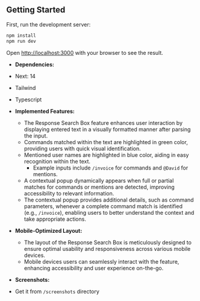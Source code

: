 ## Getting Started

First, run the development server:

```bash
npm install
npm run dev
```



Open [http://localhost:3000](http://localhost:3000) with your browser to see the result.

- **Dependencies:**
- Next: 14
- Tailwind
- Typescript

- **Implemented Features:**

  - The Response Search Box feature enhances user interaction by displaying entered text in a visually formatted manner after parsing the input.
  - Commands matched within the text are highlighted in green color, providing users with quick visual identification.
  - Mentioned user names are highlighted in blue color, aiding in easy recognition within the text.
    - Example inputs include `/invoice` for commands and `@David` for mentions.
  - A contextual popup dynamically appears when full or partial matches for commands or mentions are detected, improving accessibility to relevant information.
  - The contextual popup provides additional details, such as command parameters, whenever a complete command match is identified (e.g., `/invoice`), enabling users to better understand the context and take appropriate actions.

- **Mobile-Optimized Layout:**

  - The layout of the Response Search Box is meticulously designed to ensure optimal usability and responsiveness across various mobile devices.
  - Mobile devices users can seamlessly interact with the feature, enhancing accessibility and user experience on-the-go.

- **Screenshots:**
- Get it from `/screenshots` directory

